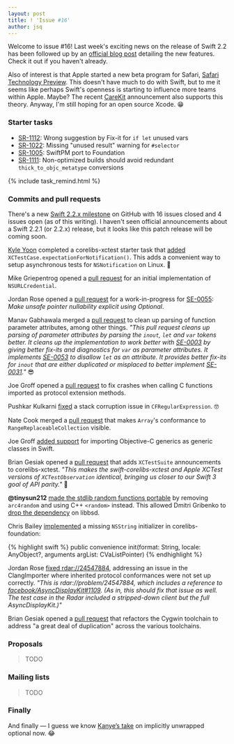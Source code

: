 ```yaml
---
layout: post
title: ! 'Issue #16'
author: jsq
---
```


Welcome to issue #16! Last week's exciting news on the release of Swift 2.2 has been followed up by an [official blog post](https://swift.org/blog/swift-2-2-new-features/) detailing the new features. Check it out if you haven't already.

Also of interest is that Apple started a new beta program for Safari, [Safari Technology Preview](https://developer.apple.com/safari/technology-preview/). This doesn't have much to do with Swift, but to me it seems like perhaps Swift's openness is starting to influence more teams within Apple. Maybe? The recent [CareKit](http://www.apple.com/pr/library/2016/03/21Apple-Advances-Health-Apps-with-CareKit.html) announcement also supports this theory. Anyway, I'm still hoping for an open source Xcode. 😁

<!--excerpt-->

### Starter tasks

- [SR-1112](https://bugs.swift.org/browse/SR-1112): Wrong suggestion by Fix-it for `if let` unused vars
- [SR-1022](https://bugs.swift.org/browse/SR-1022): Missing "unused result" warning for `#selector`
- [SR-1005](https://bugs.swift.org/browse/SR-1005): SwiftPM port to Foundation
- [SR-1111](https://bugs.swift.org/browse/SR-1111): Non-optimized builds should avoid redundant `thick_to_objc_metatype` conversions

{% include task_remind.html %}

### Commits and pull requests

There's a new [Swift 2.2.x milestone](https://github.com/apple/swift/pulls?utf8=✓&q=milestone%3A%22Swift+2.2.x%22+) on GitHub with 16 issues closed and 4 issues open (as of this writing). I haven't seen official announcements about a Swift 2.2.1 (or 2.2.x) release, but it looks like this patch release will be coming soon.

[Kyle Yoon](https://github.com/yoonapps) completed a corelibs-xctest starter task that [added](https://github.com/apple/swift-corelibs-xctest/pull/85) `XCTestCase.expectationForNotification()`. This adds a convenient way to setup asynchronous tests for `NSNotification` on Linux. 👏

Mike Griepentrog opened a [pull request](https://github.com/apple/swift-corelibs-foundation/pull/302) for an initial implementation of `NSURLCredential`.

Jordan Rose opened a [pull request](https://github.com/apple/swift/pull/1878) for a work-in-progress for [SE-0055](https://github.com/apple/swift-evolution/blob/master/proposals/0055-optional-unsafe-pointers.md): *Make unsafe pointer nullability explicit using Optional*.

Manav Gabhawala merged a [pull request](https://github.com/apple/swift/pull/1812) to clean up parsing of function parameter attributes, among other things. *"This pull request cleans up parsing of parameter attributes by parsing the `inout`, `let` and `var` tokens better. It cleans up the implementation to work better with [SE-0003](https://github.com/apple/swift-evolution/blob/master/proposals/0003-remove-var-parameters.md) by giving better fix-its and diagnostics for `var` as parameter attributes. It implements [SE-0053](https://github.com/apple/swift-evolution/blob/master/proposals/0053-remove-let-from-function-parameters.md) to disallow `let` as an attribute. It provides better fix-its for `inout` that are either duplicated or misplaced to better implement [SE-0031](https://github.com/apple/swift-evolution/blob/master/proposals/0031-adjusting-inout-declarations.md)."* 😎

Joe Groff opened a [pull request](https://github.com/apple/swift/pull/1938) to fix crashes when calling C functions imported as protocol extension methods.

Pushkar Kulkarni [fixed](https://github.com/apple/swift-corelibs-foundation/pull/301) a stack corruption issue in `CFRegularExpression`. 🤓

Nate Cook merged a [pull request](https://github.com/apple/swift/pull/1924) that makes `Array`'s conformance to `RangeReplaceableCollection` visible.

Joe Groff [added support](https://github.com/apple/swift/pull/1816) for importing Objective-C generics as generic classes in Swift.

Brian Gesiak opened a [pull request](https://github.com/apple/swift-corelibs-xctest/pull/84) that adds `XCTestSuite` announcements to corelibs-xctest. *"This makes the swift-corelibs-xctest and Apple XCTest versions of `XCTestObservation` identical, bringing us closer to our Swift 3 goal of API parity."* 🙌

**@tinysun212** [made the stdlib random functions portable](https://github.com/apple/swift/pull/1939) by removing `arc4random` and using C++ `<random>` instead. This allowed Dmitri Gribenko to [drop the dependency](https://github.com/apple/swift/pull/1965) on libbsd.

Chris Bailey [implemented](https://github.com/apple/swift-corelibs-foundation/pull/286) a missing `NSString` initializer in corelibs-foundation:

{% highlight swift %}
public convenience init(format: String, locale: AnyObject?, arguments argList: CVaListPointer)
{% endhighlight %}

Jordan Rose [fixed rdar://24547884](https://github.com/apple/swift/pull/1820), addressing an issue in the ClangImporter where inherited protocol conformances were not set up correctly. *"This is rdar://problem/24547884, which includes a reference to [facebook/AsyncDisplayKit#1109](https://github.com/facebook/AsyncDisplayKit/issues/1109). (As in, this should fix that issue as well. The test case in the Radar included a stripped-down client but the full AsyncDisplayKit.)"*

Brian Gesiak opened a [pull request](https://github.com/apple/swift/pull/1908) that refactors the Cygwin toolchain to address "a great deal of duplication" across the various toolchains.

### Proposals

> TODO

### Mailing lists

> TODO

### Finally

And finally &mdash; I guess we know [Kanye’s take](https://twitter.com/NeoNacho/status/713184917899714561) on implicitly unwrapped optional now. 😂
